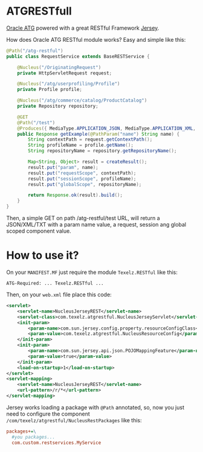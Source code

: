 ATGRESTfull
===========

[Oracle ATG](http://www.oracle.com/us/products/applications/commerce/atg/index.html) powered with a great RESTful Framework [Jersey](https://jersey.java.net/).

How does Oracle ATG RESTful module works? Easy and simple like this:

```Java
@Path("/atg-restful")
public class RequestService extends BaseRESTService {

    @Nucleus("/OriginatingRequest")
	private HttpServletRequest request;

	@Nucleus("/atg/userprofiling/Profile")
	private Profile profile;

	@Nucleus("/atg/commerce/catalog/ProductCatalog")
	private Repository repository;

	@GET
	@Path("/test")
	@Produces({ MediaType.APPLICATION_JSON, MediaType.APPLICATION_XML, MediaType.TEXT_PLAIN })
	public Response getExample(@PathParam("name") String name) {
		String contextPath = request.getContextPath();
		String profileName = profile.getName();
		String repositoryName = repository.getRepositoryName();

		Map<String, Object> result = createResult();
		result.put("param", name);
		result.put("requestScope", contextPath);
		result.put("sessionScope", profileName);
		result.put("globalScope", repositoryName);

		return Response.ok(result).build();
	}
}
```

Then, a simple GET on path /atg-restful/test URL, will return a JSON/XML/TXT with a param name value, a request, session ang global scoped component value.


How to use it?
===========

On your ```MANIFEST.MF``` just require the module ```Texelz.RESTful``` like this:
```
ATG-Required: ... Texelz.RESTful ...
```

Then, on your ```web.xml``` file place this code:

```XML
<servlet>
	<servlet-name>NucleusJerseyREST</servlet-name>
	<servlet-class>com.texelz.atgrestful.NucleusJerseyServlet</servlet-class>
	<init-param>
		<param-name>com.sun.jersey.config.property.resourceConfigClass</param-name>
		<param-value>com.texelz.atgrestful.NucleusResourceConfig</param-value>
	</init-param>
	<init-param>
		<param-name>com.sun.jersey.api.json.POJOMappingFeature</param-name>
		<param-value>true</param-value>
	</init-param>
	<load-on-startup>1</load-on-startup>
</servlet>
<servlet-mapping>
	<servlet-name>NucleusJerseyREST</servlet-name>
	<url-pattern>/r/*</url-pattern>
</servlet-mapping>
```

Jersey works loading a package with ```@Path``` annotated, so, now you just need to configure the component ```/com/texelz/atgrestful/NucleusRestPackages``` like this:

```INI
packages+=\
  #you packages...
  com.custom.restservices.MyService
```
